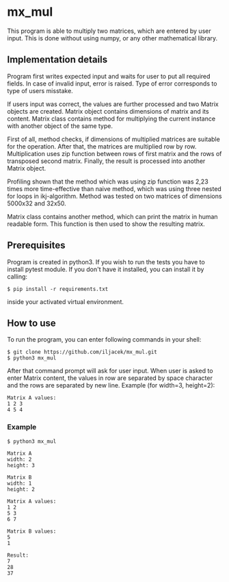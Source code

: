 # mx_mul

This program is able to multiply two matrices, which are entered by user input. This is done without using numpy, or any other mathematical library. 

## Implementation details

Program first writes expected input and waits for user to put all required fields. In case of invalid input, error is raised. Type of error corresponds to type of users misstake. 

If users input was correct, the values are further processed and two Matrix objects are created. Matrix object contains dimensions of matrix and its content. Matrix class contains method for multiplying the current instance with another object of the same type. 

First of all, method checks, if dimensions of multiplied matrices are suitable for the operation. After that, the matrices are multiplied row by row. Multiplication uses zip function between rows of first matrix and the rows of transposed second matrix. Finally, the result is processed into another Matrix object. 

Profiling shown that the method which was using zip function was 2,23 times more time-effective than naive method, which was using three nested for loops in ikj-algorithm. Method was tested on two matrices of dimensions 5000x32 and 32x50.

Matrix class contains another method, which can print the matrix in human readable form. This function is then used to show the resulting matrix.


## Prerequisites

Program is created in python3. If you wish to run the tests you have to install pytest module. If you don't have it installed, you can install it by calling:

    $ pip install -r requirements.txt
inside your activated virtual environment.


## How to use

To run the program, you can enter following commands in your shell:

    $ git clone https://github.com/iljacek/mx_mul.git
    $ python3 mx_mul
    
After that command prompt will ask for user input. When user is asked to enter Matrix content, the values in row are separated by space character and the rows are separated by new line. Example (for width=3, height=2):
    
    Matrix A values: 
    1 2 3
    4 5 4

### Example

    $ python3 mx_mul

    Matrix A
    width: 2
    height: 3
    
    Matrix B
    width: 1
    height: 2
    
    Matrix A values:
    1 2
    5 3
    6 7
    
    Matrix B values:
    5
    1
    
    Result:
    7
    28
    37
